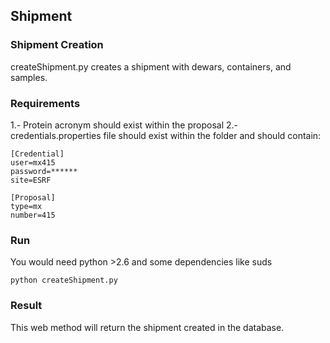 ## Shipment

### Shipment Creation

createShipment.py creates a shipment with dewars, containers, and samples. 

### Requirements

1.- Protein acronym should exist within the proposal
2.- credentials.properties file should exist within the folder and should contain:
```
[Credential]
user=mx415	
password=******
site=ESRF

[Proposal]
type=mx
number=415

```

### Run

You would need python >2.6 and some dependencies like suds

```
python createShipment.py
```

### Result

This web method will return the shipment created in the database.
